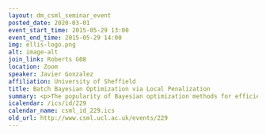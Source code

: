 ```yaml
---
layout: dm_csml_seminar_event
posted_date: 2020-03-01
event_start_time: 2015-05-29 13:00
event_end_time: 2015-05-29 14:00
img: ellis-logo.png
alt: image-alt
join_link: Roberts G08
location: Zoom
speaker: Javier Gonzalez
affiliation: University of Sheffield
title: Batch Bayesian Optimization via Local Penalization
summary: <p>The popularity of Bayesian optimization methods for efficient exploration of parameter spaces has lead to a series of papers applying Gaussian processes as surrogates in the optimization of functions. However, most proposed approaches only allow the exploration of the parameter space to occur sequentially. Often, it is desirable to simultaneously propose batches of parameter values to explore. This is particularly the case when large parallel processing facilities are available, which can be either computational or physical facets of the process being optimized. Batch methods, however, require modelling of the interaction between the evaluations in the batch, which can be expensive in complex scenarios. We investigate this issue and we propose a simple heuristic based on an estimate of the function Lipschitz's constant that captures the most important aspect of this interaction, i.e., local repulsion, at negligible computational overhead. The resulting algorithm compares well, in running time, with much more elaborate alternatives. A penalized acquisition function is used to collect batches of points of certain size minimizing the non-parallelizable computational effort. The speed-up of our method with respect to previous approaches is significant in a set of computationally expensive experiments.</p>
icalendar: /ics/id/229
calendar_name: csml_id_229.ics
old_url: http://www.csml.ucl.ac.uk/events/229
---
```

